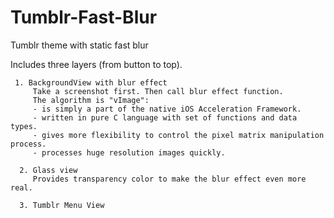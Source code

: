 Tumblr-Fast-Blur
================

Tumblr theme with static fast blur

Includes three layers (from button to top).

     1. BackgroundView with blur effect
         Take a screenshot first. Then call blur effect function.
         The algorithm is "vImage":
         - is simply a part of the native iOS Acceleration Framework.
         - written in pure C language with set of functions and data types.
         - gives more flexibility to control the pixel matrix manipulation process.
         - processes huge resolution images quickly.

      2. Glass view
         Provides transparency color to make the blur effect even more real.

      3. Tumblr Menu View
